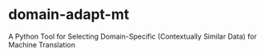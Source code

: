 # domain-adapt-mt
A Python Tool for Selecting Domain-Specific (Contextually Similar Data) for Machine Translation
